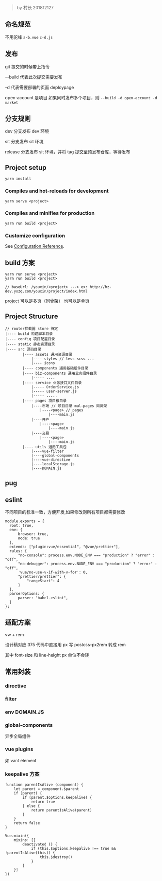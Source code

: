 > by 村长 201812127       

## 命名规范

不用驼峰 
`a-b.vue`
`c-d.js`

## 发布

git 提交的时候带上指令

--build 代表此次提交需要发布

-d 代表需要部署的页面 deploypage

open-account 是项目 如果同时发布多个项目，则 `--build -d open-account -d market`

## 分支规则

dev 分支发布 dev 环境

sit 分支发布 sit 环境

release 分支发布 sit 环境，并将 tag 提交至预发布仓库，等待发布

## Project setup

```
yarn install
```

### Compiles and hot-reloads for development

```
yarn serve <project>
```
 
### Compiles and minifies for production

```
yarn run build <project>
```

### Customize configuration

See [Configuration Reference](https://cli.vuejs.org/config/).

## build 方案

```
yarn run serve <project>
yarn run build <project>

// baseUrl: /youxin/<project> ---> ex: http://hz-dev.yxzq.com/youxin/project/index.html
```

project 可以是多页（同骨架） 也可以是单页

## Project Structure

```
// router拦截器 store 待定
|---- build 构建脚本目录
|---- config 项目配置目录
|---- static 静态资源目录
|---- src 源码目录
        |---- assets 通用资源目录
            |---- styles // less scss ...
            |---- icons
        |---- components 通用基础组件目录
        |---- biz-components 通用业务组件目录
            |----- ....
        |---- service 业务接口文件目录
            |----- OrderService.js
            |----- user-server.js
            |----- .....
        |---- pages 项目根目录
            |----市场 // 项目目录 mul-pages 同骨架
                |----<page> // pages
                    |----main.js
            |----开户
                |----<page>
                    |----main.js
            |----交易
                |----<page>
                    |----main.js
        |---- utils 通用工具包
            |----vue-filter
            |----global-components
            |----vue-directive
            |----localStorage.js
            |----DOMAIN.js
```

## pug

## eslint

不同项目的标准一致，方便开发,如果修改则所有项目都需要修改

```
module.exports = {
  root: true,
  env: {
      browser: true,
      node: true
  },
  extends: ["plugin:vue/essential", "@vue/prettier"],
  rules: {
      "no-console": process.env.NODE_ENV === "production" ? "error" : "off",
      "no-debugger": process.env.NODE_ENV === "production" ? "error" : "off",
      'vue/no-use-v-if-with-v-for': 0,
      "prettier/prettier": {
          "rangeStart": 4
      }
  },
  parserOptions: {
      parser: "babel-eslint",
  }
};
```

##  适配方案


vw + rem

设计稿对应 375 代码中直接用 px 写 postcss-px2rem 转成 rem 

其中 font-size 和 line-height px 单位不会转

## 常用封装

### directive
 
### filter

### env DOMAIN.JS

### global-components

异步全局组件 

### vue plugins

如 vant element 

### keepalive 方案 

```
function parentIsAlive (component) {
    let parent = component.$parent
    if (parent) {
        if (parent.$options.keepalive) {
            return true
        } else {
            return parentIsAlive(parent)
        }
    }
    return false
}

Vue.mixin({
    mixins: [{
        deactivated () {
            if (this.$options.keepalive !== true && !parentIsAlive(this)) {
                this.$destroy()
            }
        }
    }]
})

```



